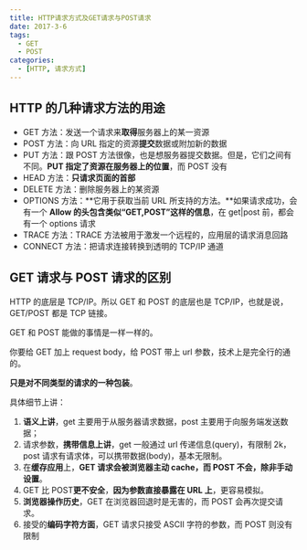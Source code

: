 ```yaml
---
title: HTTP请求方式及GET请求与POST请求
date: 2017-3-6
tags:
  - GET
  - POST
categories:
  - [HTTP, 请求方式]
---
```


## HTTP 的几种请求方法的用途

- GET 方法：发送一个请求来**取得**服务器上的某一资源
- POST 方法：向 URL 指定的资源**提交**数据或附加新的数据
- PUT 方法：跟 POST 方法很像，也是想服务器提交数据。但是，它们之间有不同。**PUT 指定了资源在服务器上的位置**，而 POST 没有
- HEAD 方法：**只请求页面的首部**
- DELETE 方法：删除服务器上的某资源
- OPTIONS 方法：**它用于获取当前 URL 所支持的方法。**如果请求成功，会有一个 **Allow 的头包含类似“GET,POST”这样的信息**，在 get|post 前，都会有一个 options 请求
- TRACE 方法：TRACE 方法被用于激发一个远程的，应用层的请求消息回路
- CONNECT 方法：把请求连接转换到透明的 TCP/IP 通道

## GET 请求与 POST 请求的区别

HTTP 的底层是 TCP/IP。所以 GET 和 POST 的底层也是 TCP/IP，也就是说，GET/POST 都是 TCP 链接。

GET 和 POST 能做的事情是一样一样的。

你要给 GET 加上 request body，给 POST 带上 url 参数，技术上是完全行的通的。

**只是对不同类型的请求的一种包装**。

具体细节上讲：

1. **语义上讲**，get 主要用于从服务器请求数据，post 主要用于向服务端发送数据；
2. 请求参数，**携带信息上讲**，get 一般通过 url 传递信息(query)，有限制 2k，post 请求有请求体，可以携带数据(body)，基本无限制。
3. 在**缓存应用**上，**GET 请求会被浏览器主动 cache，而 POST 不会，除非手动设置**。
4. GET 比 POST**更不安全**，**因为参数直接暴露在 URL 上**，更容易模拟。
5. **浏览器操作历史**，GET 在浏览器回退时是无害的，而 POST 会再次提交请求。
6. 接受的**编码字符方面**，GET 请求只接受 ASCII 字符的参数，而 POST 则没有限制
